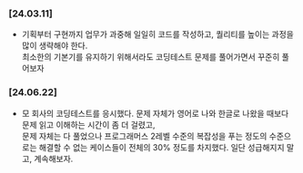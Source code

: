 ### [24.03.11]
- 기획부터 구현까지 업무가 과중해 일일히 코드를 작성하고, 퀄리티를 높이는 과정을 많이 생략해야 한다.  
  최소한의 기본기를 유지하기 위해서라도 코딩테스트 문제를 풀어가면서 꾸준히 풀어보자

### [24.06.22]
- 모 회사의 코딩테스트를 응시했다. 문제 자체가 영어로 나와 한글로 나왔을 때보다 문제 읽고 이해하는 시간이 좀 더 걸렸고,  
  문제 자체는 다 풀었으나 프로그래머스 2레벨 수준의 복잡성을 푸는 정도의 수준으로는 해결할 수 없는 케이스들이 전체의 30% 정도를 차지했다.
  일단 성급해지지 말고, 계속해보자.

